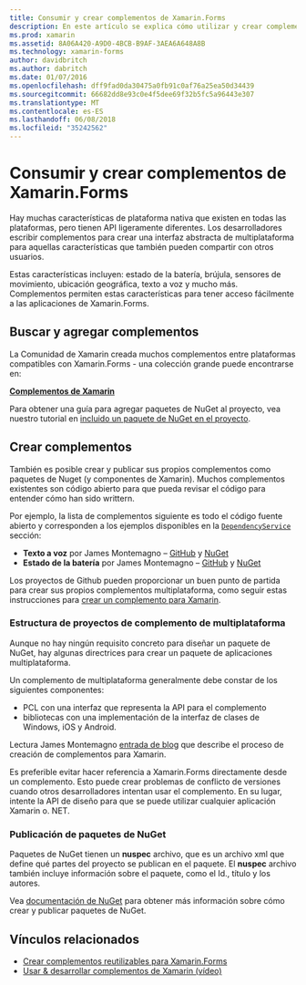 ```yaml
---
title: Consumir y crear complementos de Xamarin.Forms
description: En este artículo se explica cómo utilizar y crear complementos de Xamarin.Forms. Complementos se usan normalmente para exponer fácilmente las características nativas de plataforma.
ms.prod: xamarin
ms.assetid: 8A06A420-A9D0-4BCB-B9AF-3AEA6A648A8B
ms.technology: xamarin-forms
author: davidbritch
ms.author: dabritch
ms.date: 01/07/2016
ms.openlocfilehash: dff9fad0da30475a0fb91c0af76a25ea50d34439
ms.sourcegitcommit: 66682dd8e93c0e4f5dee69f32b5fc5a96443e307
ms.translationtype: MT
ms.contentlocale: es-ES
ms.lasthandoff: 06/08/2018
ms.locfileid: "35242562"
---
```

# <a name="consuming-and-creating-xamarinforms-plugins"></a>Consumir y crear complementos de Xamarin.Forms

Hay muchas características de plataforma nativa que existen en todas las plataformas, pero tienen API ligeramente diferentes. Los desarrolladores escribir complementos para crear una interfaz abstracta de multiplataforma para aquellas características que también pueden compartir con otros usuarios.

Estas características incluyen: estado de la batería, brújula, sensores de movimiento, ubicación geográfica, texto a voz y mucho más. Complementos permiten estas características para tener acceso fácilmente a las aplicaciones de Xamarin.Forms.

## <a name="finding-and-adding-plugins"></a>Buscar y agregar complementos

La Comunidad de Xamarin creada muchos complementos entre plataformas compatibles con Xamarin.Forms - una colección grande puede encontrarse en:

[**Complementos de Xamarin**](https://github.com/xamarin/plugins)

Para obtener una guía para agregar paquetes de NuGet al proyecto, vea nuestro tutorial en [incluido un paquete de NuGet en el proyecto](/visualstudio/mac/nuget-walkthrough/).


## <a name="creating-plugins"></a>Crear complementos

También es posible crear y publicar sus propios complementos como paquetes de Nuget (y componentes de Xamarin). Muchos complementos existentes son código abierto para que pueda revisar el código para entender cómo han sido writtern.

Por ejemplo, la lista de complementos siguiente es todo el código fuente abierto y corresponden a los ejemplos disponibles en la [ `DependencyService` ](~/xamarin-forms/app-fundamentals/dependency-service/index.md) sección:

- **Texto a voz** por James Montemagno &ndash; [GitHub](https://github.com/jamesmontemagno/Xamarin.Plugins/tree/master/TextToSpeech) y [NuGet](https://www.nuget.org/packages/Xam.Plugin.Battery)
- **Estado de la batería** por James Montemagno &ndash; [GitHub](https://github.com/jamesmontemagno/Xamarin.Plugins/tree/master/Battery) y [NuGet](https://www.nuget.org/packages/Xam.Plugins.TextToSpeech/)

Los proyectos de Github pueden proporcionar un buen punto de partida para crear sus propios complementos multiplataforma, como seguir estas instrucciones para [crear un complemento para Xamarin](https://github.com/xamarin/plugins#create-a-plugin-for-xamarin).

### <a name="structuring-cross-platform-plugin-projects"></a>Estructura de proyectos de complemento de multiplataforma

Aunque no hay ningún requisito concreto para diseñar un paquete de NuGet, hay algunas directrices para crear un paquete de aplicaciones multiplataforma.

Un complemento de multiplataforma generalmente debe constar de los siguientes componentes:

- PCL con una interfaz que representa la API para el complemento
- bibliotecas con una implementación de la interfaz de clases de Windows, iOS y Android.

Lectura James Montemagno [entrada de blog](https://blog.xamarin.com/creating-reusable-plugins-for-xamarin-forms/) que describe el proceso de creación de complementos para Xamarin.

Es preferible evitar hacer referencia a Xamarin.Forms directamente desde un complemento.
Esto puede crear problemas de conflicto de versiones cuando otros desarrolladores intentan usar el complemento. En su lugar, intente la API de diseño para que se puede utilizar cualquier aplicación Xamarin o. NET.

### <a name="publishing-nuget-packages"></a>Publicación de paquetes de NuGet

Paquetes de NuGet tienen un **nuspec** archivo, que es un archivo xml que define qué partes del proyecto se publican en el paquete. El **nuspec** archivo también incluye información sobre el paquete, como el Id., título y los autores.

Vea [documentación de NuGet](http://docs.nuget.org/create/creating-and-publishing-a-package) para obtener más información sobre cómo crear y publicar paquetes de NuGet.


## <a name="related-links"></a>Vínculos relacionados

- [Crear complementos reutilizables para Xamarin.Forms](https://blog.xamarin.com/creating-reusable-plugins-for-xamarin-forms)
- [Usar & desarrollar complementos de Xamarin (vídeo)](https://university.xamarin.com/guestlectures/using-developing-plugins-for-xamarin)
